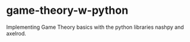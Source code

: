 # game-theory-w-python
Implementing Game Theory basics with the python libraries nashpy and axelrod.
